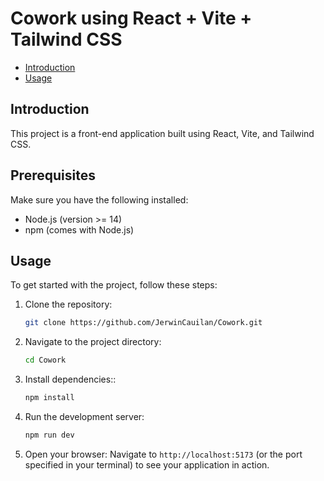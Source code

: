 # Cowork using React + Vite + Tailwind CSS
- [Introduction](#introduction)
- [Usage](#usage)

## Introduction
This project is a front-end application built using React, Vite, and Tailwind CSS.

## Prerequisites
Make sure you have the following installed:

* Node.js (version >= 14)
* npm (comes with Node.js)

## Usage
To get started with the project, follow these steps:

1. Clone the repository:
   ```bash
   git clone https://github.com/JerwinCauilan/Cowork.git
2. Navigate to the project directory:
    ```bash
   cd Cowork
3. Install dependencies::
   ```bash
   npm install
4. Run the development server:
   ```bash
   npm run dev
5. Open your browser:
Navigate to `http://localhost:5173` (or the port specified in your terminal) to see your application in action.
